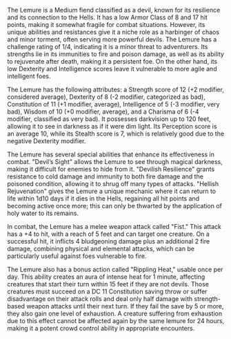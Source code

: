 The Lemure is a Medium fiend classified as a devil, known for its resilience and its connection to the Hells. It has a low Armor Class of 8 and 17 hit points, making it somewhat fragile for combat situations. However, its unique abilities and resistances give it a niche role as a harbinger of chaos and minor torment, often serving more powerful devils. The Lemure has a challenge rating of 1/4, indicating it is a minor threat to adventurers. Its strengths lie in its immunities to fire and poison damage, as well as its ability to rejuvenate after death, making it a persistent foe. On the other hand, its low Dexterity and Intelligence scores leave it vulnerable to more agile and intelligent foes.

The Lemure has the following attributes: a Strength score of 12 (+2 modifier, considered average), Dexterity of 8 (-2 modifier, categorized as bad), Constitution of 11 (+1 modifier, average), Intelligence of 5 (-3 modifier, very bad), Wisdom of 10 (+0 modifier, average), and a Charisma of 6 (-4 modifier, classified as very bad). It possesses darkvision up to 120 feet, allowing it to see in darkness as if it were dim light. Its Perception score is an average 10, while its Stealth score is 7, which is relatively good due to the negative Dexterity modifier.

The Lemure has several special abilities that enhance its effectiveness in combat. "Devil’s Sight" allows the Lemure to see through magical darkness, making it difficult for enemies to hide from it. "Devilish Resilience" grants resistance to cold damage and immunity to both fire damage and the poisoned condition, allowing it to shrug off many types of attacks. "Hellish Rejuvenation" gives the Lemure a unique mechanic where it can return to life within 1d10 days if it dies in the Hells, regaining all hit points and becoming active once more; this can only be thwarted by the application of holy water to its remains.

In combat, the Lemure has a melee weapon attack called "Fist." This attack has a +4 to hit, with a reach of 5 feet and can target one creature. On a successful hit, it inflicts 4 bludgeoning damage plus an additional 2 fire damage, combining physical and elemental attacks, which can be particularly useful against foes vulnerable to fire.

The Lemure also has a bonus action called "Rippling Heat," usable once per day. This ability creates an aura of intense heat for 1 minute, affecting creatures that start their turn within 15 feet if they are not devils. Those creatures must succeed on a DC 11 Constitution saving throw or suffer disadvantage on their attack rolls and deal only half damage with strength-based weapon attacks until their next turn. If they fail the save by 5 or more, they also gain one level of exhaustion. A creature suffering from exhaustion due to this effect cannot be affected again by the same lemure for 24 hours, making it a potent crowd control ability in appropriate encounters.